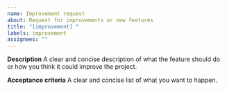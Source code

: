 ```yaml
---
name: Improvement request
about: Request for improvements or new features
title: "[improvement] "
labels: improvement
assignees: ""
---
```


**Description** A clear and concise description of what the feature should do or how you think it could improve the project.

**Acceptance criteria** A clear and concise list of what you want to happen.
